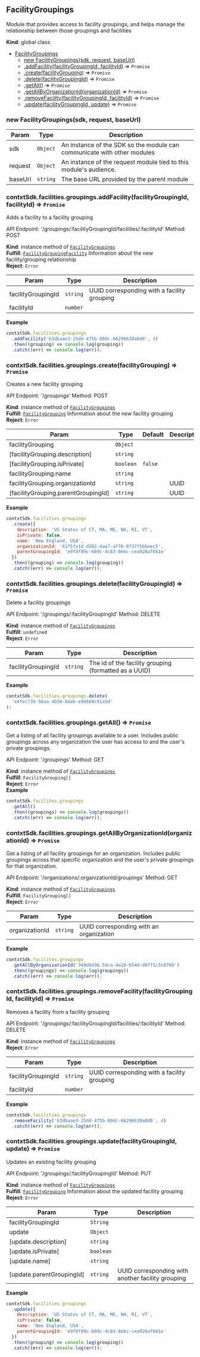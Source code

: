 <a name="FacilityGroupings"></a>

## FacilityGroupings
Module that provides access to facility groupings, and helps manage
the relationship between those groupings and facilities

**Kind**: global class  

* [FacilityGroupings](#FacilityGroupings)
    * [new FacilityGroupings(sdk, request, baseUrl)](#new_FacilityGroupings_new)
    * [.addFacility(facilityGroupingId, facilityId)](#FacilityGroupings+addFacility) ⇒ <code>Promise</code>
    * [.create(facilityGrouping)](#FacilityGroupings+create) ⇒ <code>Promise</code>
    * [.delete(facilityGroupingId)](#FacilityGroupings+delete) ⇒ <code>Promise</code>
    * [.getAll()](#FacilityGroupings+getAll) ⇒ <code>Promise</code>
    * [.getAllByOrganizationId(organizationId)](#FacilityGroupings+getAllByOrganizationId) ⇒ <code>Promise</code>
    * [.removeFacility(facilityGroupingId, facilityId)](#FacilityGroupings+removeFacility) ⇒ <code>Promise</code>
    * [.update(facilityGroupingId, update)](#FacilityGroupings+update) ⇒ <code>Promise</code>

<a name="new_FacilityGroupings_new"></a>

### new FacilityGroupings(sdk, request, baseUrl)

| Param | Type | Description |
| --- | --- | --- |
| sdk | <code>Object</code> | An instance of the SDK so the module can communicate with other modules |
| request | <code>Object</code> | An instance of the request module tied to this module's audience. |
| baseUrl | <code>string</code> | The base URL provided by the parent module |

<a name="FacilityGroupings+addFacility"></a>

### contxtSdk.facilities.groupings.addFacility(facilityGroupingId, facilityId) ⇒ <code>Promise</code>
Adds a facility to a facility grouping

API Endpoint: '/groupings/:facilityGroupingId/facilities/:facilityId'
Method: POST

**Kind**: instance method of [<code>FacilityGroupings</code>](#FacilityGroupings)  
**Fulfill**: [<code>FacilityGroupingFacility</code>](./Typedefs.md#FacilityGroupingFacility) Information about the new facility/grouping relationship  
**Reject**: <code>Error</code>  

| Param | Type | Description |
| --- | --- | --- |
| facilityGroupingId | <code>string</code> | UUID corresponding with a facility grouping |
| facilityId | <code>number</code> |  |

**Example**  
```js
contxtSdk.facilities.groupings
  .addFacility('b3dbaae3-25dd-475b-80dc-66296630a8d0', 4)
  .then((grouping) => console.log(grouping))
  .catch((err) => console.log(err));
```
<a name="FacilityGroupings+create"></a>

### contxtSdk.facilities.groupings.create(facilityGrouping) ⇒ <code>Promise</code>
Creates a new facility grouping

API Endpoint: '/groupings'
Method: POST

**Kind**: instance method of [<code>FacilityGroupings</code>](#FacilityGroupings)  
**Fulfill**: [<code>FacilityGrouping</code>](./Typedefs.md#FacilityGrouping) Information about the new facility grouping  
**Reject**: <code>Error</code>  

| Param | Type | Default | Description |
| --- | --- | --- | --- |
| facilityGrouping | <code>Object</code> |  |  |
| [facilityGrouping.description] | <code>string</code> |  |  |
| [facilityGrouping.isPrivate] | <code>boolean</code> | <code>false</code> |  |
| facilityGrouping.name | <code>string</code> |  |  |
| facilityGrouping.organizationId | <code>string</code> |  | UUID |
| [facilityGrouping.parentGroupingId] | <code>string</code> |  | UUID |

**Example**  
```js
contxtSdk.facilities.groupings
  .create({
    description: 'US States of CT, MA, ME, NH, RI, VT',
    isPrivate: false,
    name: 'New England, USA',
    organizationId: '61f5fe1d-d202-4ae7-af76-8f37f5bbeec5',
    parentGroupingId: 'e9f8f89c-609c-4c83-8ebc-cea928af661e'
  })
  .then((grouping) => console.log(grouping))
  .catch((err) => console.log(err));
```
<a name="FacilityGroupings+delete"></a>

### contxtSdk.facilities.groupings.delete(facilityGroupingId) ⇒ <code>Promise</code>
Delete a facility groupings

API Endpoint: '/groupings/:facilityGroupingId'
Method: DELETE

**Kind**: instance method of [<code>FacilityGroupings</code>](#FacilityGroupings)  
**Fulfill**: <code>undefined</code>  
**Reject**: <code>Error</code>  

| Param | Type | Description |
| --- | --- | --- |
| facilityGroupingId | <code>string</code> | The id of the facility grouping (formatted as a UUID) |

**Example**  
```js
contxtSdk.facilities.groupings.delete(
  'e4fec739-56aa-4b50-8dab-e9d6b9c91a5d'
);
```
<a name="FacilityGroupings+getAll"></a>

### contxtSdk.facilities.groupings.getAll() ⇒ <code>Promise</code>
Get a listing of all facility groupings available to a user. Includes public groupings across
any organization the user has access to and the user's private groupings.

API Endpoint: '/groupings'
Method: GET

**Kind**: instance method of [<code>FacilityGroupings</code>](#FacilityGroupings)  
**Fulfill**: <code>FacilityGrouping[]</code>  
**Reject**: <code>Error</code>  
**Example**  
```js
contxtSdk.facilites.groupings
  .getAll()
  .then((groupings) => console.log(groupings))
  .catch((err) => console.log(err));
```
<a name="FacilityGroupings+getAllByOrganizationId"></a>

### contxtSdk.facilities.groupings.getAllByOrganizationId(organizationId) ⇒ <code>Promise</code>
Get a listing of all facility groupings for an organization. Includes public groupings
across that specific organization and the user's private groupings for that organization.

API Endpoint: '/organizations/:organizationId/groupings'
Method: GET

**Kind**: instance method of [<code>FacilityGroupings</code>](#FacilityGroupings)  
**Fulfill**: <code>FacilityGrouping[]</code>  
**Reject**: <code>Error</code>  

| Param | Type | Description |
| --- | --- | --- |
| organizationId | <code>string</code> | UUID corresponding with an organization |

**Example**  
```js
contxtSdk.facilites.groupings
  .getAllByOrganizationId('349dbd36-5dca-4a10-b54d-d0f71c3c8709')
  .then((groupings) => console.log(groupings))
  .catch((err) => console.log(err));
```
<a name="FacilityGroupings+removeFacility"></a>

### contxtSdk.facilities.groupings.removeFacility(facilityGroupingId, facilityId) ⇒ <code>Promise</code>
Removes a facility from a facility grouping

API Endpoint: '/groupings/:facilityGroupingId/facilities/:facilityId'
Method: DELETE

**Kind**: instance method of [<code>FacilityGroupings</code>](#FacilityGroupings)  
**Reject**: <code>Error</code>  

| Param | Type | Description |
| --- | --- | --- |
| facilityGroupingId | <code>string</code> | UUID corresponding with a facility grouping |
| facilityId | <code>number</code> |  |

**Example**  
```js
contxtSdk.facilities.groupings
  .removeFacility('b3dbaae3-25dd-475b-80dc-66296630a8d0', 4)
  .catch((err) => console.log(err));
```
<a name="FacilityGroupings+update"></a>

### contxtSdk.facilities.groupings.update(facilityGroupingId, update) ⇒ <code>Promise</code>
Updates an existing facility grouping

API Endpoint: '/groupings/:facilityGroupingId'
Method: PUT

**Kind**: instance method of [<code>FacilityGroupings</code>](#FacilityGroupings)  
**Fulfill**: [<code>FacilityGrouping</code>](./Typedefs.md#FacilityGrouping) Information about the updated facility grouping  
**Reject**: <code>Error</code>  

| Param | Type | Description |
| --- | --- | --- |
| facilityGroupingId | <code>String</code> |  |
| update | <code>Object</code> |  |
| [update.description] | <code>string</code> |  |
| [update.isPrivate] | <code>boolean</code> |  |
| [update.name] | <code>string</code> |  |
| [update.parentGroupingId] | <code>string</code> | UUID corresponding with another facility grouping |

**Example**  
```js
contxtSdk.facilities.groupings
  .update({
    description: 'US States of CT, MA, ME, NH, RI, VT',
    isPrivate: false,
    name: 'New England, USA',
    parentGroupingId: 'e9f8f89c-609c-4c83-8ebc-cea928af661e'
  })
  .then((grouping) => console.log(grouping))
  .catch((err) => console.log(err));
```
